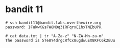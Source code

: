 # bandit 11

    # ssh bandit11@bandit.labs.overthewire.org
    password: IFukwKGsFW8MOq3IRFqrxE1hxTNEbUPR

    # cat data.txt | tr "A-Za-z" "N-ZA-Mn-za-m"
    The password is 5Te8Y4drgCRfCx8ugdwuEX8KFC6k2EUu

